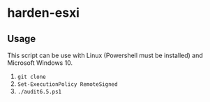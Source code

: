 # harden-esxi
## Usage
This script can be use with Linux (Powershell must be installed) and Microsoft Windows 10.
 1. `git clone`
 2. `Set-ExecutionPolicy RemoteSigned`
 3. `./audit6.5.ps1`
